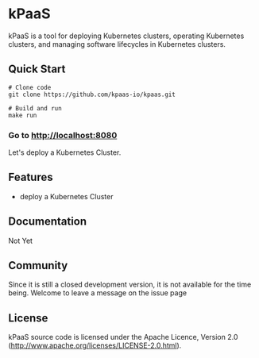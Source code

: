 # kPaaS

kPaaS is a tool for deploying Kubernetes clusters, operating Kubernetes clusters, and managing software lifecycles in Kubernetes clusters.

## Quick Start

```shell script
# Clone code
git clone https://github.com/kpaas-io/kpaas.git

# Build and run
make run
```

### Go to [http://localhost:8080](http://localhost:8080)

Let's deploy a Kubernetes Cluster.

## Features

* deploy a Kubernetes Cluster

## Documentation

Not Yet

## Community

Since it is still a closed development version, it is not available for the time being. Welcome to leave a message on the issue page

## License

kPaaS source code is licensed under the Apache Licence, Version 2.0
(http://www.apache.org/licenses/LICENSE-2.0.html).